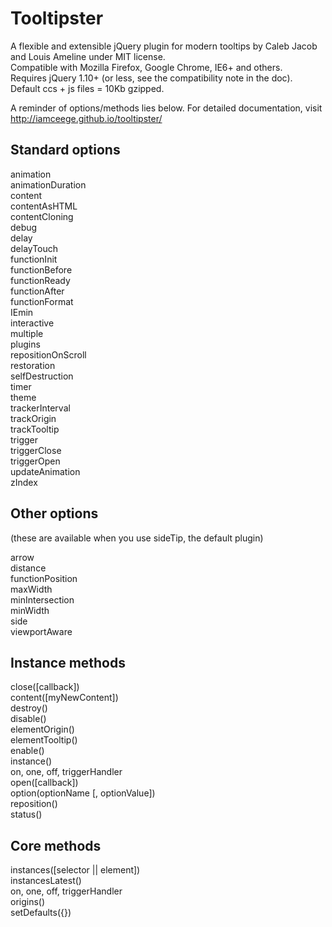 Tooltipster
===========

A flexible and extensible jQuery plugin for modern tooltips by Caleb Jacob and Louis Ameline under MIT license.  
Compatible with Mozilla Firefox, Google Chrome, IE6+ and others.  
Requires jQuery 1.10+ (or less, see the compatibility note in the doc).  
Default ccs + js files = 10Kb gzipped.

A reminder of options/methods lies below. For detailed documentation, visit http://iamceege.github.io/tooltipster/

Standard options
----------------

animation  
animationDuration  
content  
contentAsHTML  
contentCloning  
debug  
delay  
delayTouch  
functionInit  
functionBefore  
functionReady  
functionAfter  
functionFormat  
IEmin  
interactive  
multiple  
plugins  
repositionOnScroll  
restoration  
selfDestruction  
timer  
theme  
trackerInterval  
trackOrigin  
trackTooltip  
trigger  
triggerClose  
triggerOpen  
updateAnimation  
zIndex  

Other options
-------------

(these are available when you use sideTip, the default plugin)

arrow  
distance  
functionPosition  
maxWidth  
minIntersection  
minWidth  
side  
viewportAware  

Instance methods
----------------

close([callback])  
content([myNewContent])  
destroy()  
disable()  
elementOrigin()  
elementTooltip()  
enable()  
instance()  
on, one, off, triggerHandler  
open([callback])  
option(optionName [, optionValue])  
reposition()   
status()   

Core methods
------------

instances([selector || element])  
instancesLatest()  
on, one, off, triggerHandler  
origins()  
setDefaults({})  
